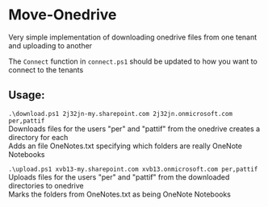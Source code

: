 # Move-Onedrive

Very simple implementation of downloading onedrive files from one tenant and uploading to another

The `Connect` function in `connect.ps1` should be updated to how you want to connect to the tenants

## Usage:

`.\download.ps1 2j32jn-my.sharepoint.com 2j32jn.onmicrosoft.com per,pattif`  
Downloads files for the users "per" and "pattif" from the onedrive creates a directory for each  
Adds an file OneNotes.txt specifying which folders are really OneNote Notebooks

`.\upload.ps1 xvb13-my.sharepoint.com xvb13.onmicrosoft.com per,pattif`  
Uploads files for the users "per" and "pattif" from the downloaded directories to onedrive  
Marks the folders from OneNotes.txt as being OneNote Notebooks